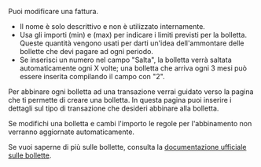 Puoi modificare una fattura.

* Il nome è solo descrittivo e non è utilizzato internamente.
* Usa gli importi (min) e (max) per indicare i limiti previsti per la bolletta. Queste quantità vengono usati per darti un'idea dell'ammontare delle bollette che devi pagare ad ogni periodo.
* Se inserisci un numero nel campo "Salta", la bolletta verrà saltata automaticamente ogni X volte; una bolletta che arriva ogni 3 mesi può essere inserita compilando il campo con "2".

Per abbinare ogni bolletta ad una transazione verrai guidato verso la pagina che ti permette di creare una bolletta. In questa pagina puoi inserire i dettagli sul tipo di transazione che desideri abbinare alla bolletta.

Se modifichi una bolletta e cambi l'importo le regole per l'abbinamento non verranno aggiornate automaticamente.

Se vuoi saperne di più sulle bollette, consulta la [documentazione ufficiale sulle bollette](https://docs.firefly-iii.org/advanced-concepts/bills).